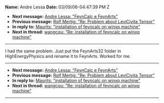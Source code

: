 **Name:** Andre Lessa
**Date:** 03/09/06-04:47:39 PM Z

  - **Next message:** [Andre Lessa: "FeynCalc e FeynArts"](0355.html)
  - **Previous message:** [Rolf Mertig: "Re: Problem about LeviCivita
    Tensor"](0353.html)
  - **In reply to:** [Maurits: "installation of feyncalc on winxp
    machine"](0303.html)
  - **Next in thread:** [wangcqu: "Re: installation of feyncalc on winxp
    machine"](0379.html)

-----

I had the same problem. Just put the FeynArts32 folder in
HighEnergyPhysics and rename it to FeynArts. Worked for me.  

-----

  - **Next message:** [Andre Lessa: "FeynCalc e FeynArts"](0355.html)
  - **Previous message:** [Rolf Mertig: "Re: Problem about LeviCivita
    Tensor"](0353.html)
  - **In reply to:** [Maurits: "installation of feyncalc on winxp
    machine"](0303.html)
  - **Next in thread:** [wangcqu: "Re: installation of feyncalc on winxp
    machine"](0379.html)

-----


